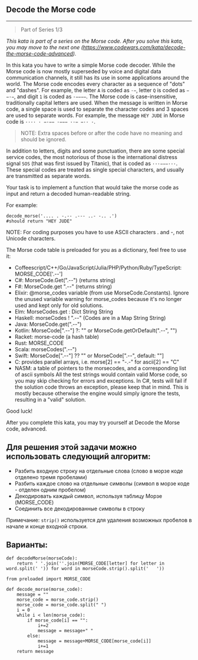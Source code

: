 ## Decode the Morse code

---

> Part of Series 1/3

_This kata is part of a series on the Morse code. After you solve this kata, you may move to the next one (https://www.codewars.com/kata/decode-the-morse-code-advanced)._

In this kata you have to write a simple Morse code decoder. While the Morse code is now mostly superseded by voice and digital data communication channels, it still has its use in some applications around the world.
The Morse code encodes every character as a sequence of "dots" and "dashes". For example, the letter `A` is coded as `·−`, letter `Q` is coded as `−−·−`, and digit `1` is coded as `·−−−−`. The Morse code is case-insensitive, traditionally capital letters are used. When the message is written in Morse code, a single space is used to separate the character codes and 3 spaces are used to separate words. For example, the message `HEY JUDE` in Morse code is `···· · −·−− ·−−− ··− −·· ·`.

> NOTE: Extra spaces before or after the code have no meaning and should be ignored.

In addition to letters, digits and some punctuation, there are some special service codes, the most notorious of those is the international distress signal `SOS` (that was first issued by Titanic), that is coded as `···−−−···`. These special codes are treated as single special characters, and usually are transmitted as separate words.

Your task is to implement a function that would take the morse code as input and return a decoded human-readable string.

For example:

```
decode_morse('.... . -.-- .--- ..- -.. .')
#should return "HEY JUDE"
```

NOTE: For coding purposes you have to use ASCII characters . and -, not Unicode characters.

The Morse code table is preloaded for you as a dictionary, feel free to use it:

- Coffeescript/C++/Go/JavaScript/Julia/PHP/Python/Ruby/TypeScript: MORSE_CODE['.--']
- C#: MorseCode.Get(".--") (returns string)
- F#: MorseCode.get ".--" (returns string)
- Elixir: @morse_codes variable (from use MorseCode.Constants). Ignore the unused variable warning for morse_codes because it's no longer used and kept only for old solutions.
- Elm: MorseCodes.get : Dict String String
- Haskell: morseCodes ! ".--" (Codes are in a Map String String)
- Java: MorseCode.get(".--")
- Kotlin: MorseCode[".--"] ?: "" or MorseCode.getOrDefault(".--", "")
- Racket: morse-code (a hash table)
- Rust: MORSE_CODE
- Scala: morseCodes(".--")
- Swift: MorseCode[".--"] ?? "" or MorseCode[".--", default: ""]
- C: provides parallel arrays, i.e. morse[2] == "-.-" for ascii[2] == "C"
- NASM: a table of pointers to the morsecodes, and a corresponding list of ascii symbols
  All the test strings would contain valid Morse code, so you may skip checking for errors and exceptions. In C#, tests will fail if the solution code throws an exception, please keep that in mind. This is mostly because otherwise the engine would simply ignore the tests, resulting in a "valid" solution.

Good luck!

After you complete this kata, you may try yourself at Decode the Morse code, advanced.

## Для решения этой задачи можно использовать следующий алгоритм:

- Разбить входную строку на отдельные слова (слово в морзе коде отделено тремя пробелами)
- Разбить каждое слово на отдельные символы (символ в морзе коде - отделен одним пробелом)
- Декодировать каждый символ, используя таблицу Морзе (MORSE_CODE)
- Соединить все декодированные символы в строку

Примечание: `strip()` используется для удаления возможных пробелов в начале и конце входной строки.

## Варианты:

```
def decodeMorse(morseCode):
    return ' '.join(''.join(MORSE_CODE[letter] for letter in word.split(' ')) for word in morseCode.strip().split('   '))
```

```
from preloaded import MORSE_CODE

def decode_morse(morse_code):
    message = ""
    morse_code = morse_code.strip()
    morse_code = morse_code.split(" ")
    i = 0
    while i < len(morse_code):
        if morse_code[i] == "":
            i+=2
            message = message+" "
        else:
            message = message+MORSE_CODE[morse_code[i]]
            i+=1
    return message
```
